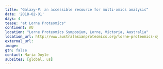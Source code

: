 ```yaml
---
title: "Galaxy-P: an accessible resource for multi-omics analysis"
date: '2018-02-01'
days: 4
tease: "at Lorne Proteomics"
continent: AU
location: "Lorne Proteomics Symposium, Lorne, Victoria, Australia"
location_url: http://www.australasianproteomics.org/lorne-proteomics-symposium-2018/
external_url: 
image: 
gtn: false
contact: Maria Doyle
subsites: [global, us]
---
```

